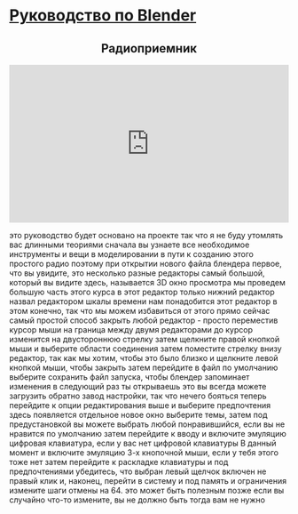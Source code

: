 # [Руководство по Blender](../blender_tutorials.md)

## <center> Радиоприемник </center>

<div class="container" 
  style="position: relative;
        width: 100%;
        height: 0;
        padding-bottom: 56.25%;">
<iframe src="https://www.youtube.com/embed/SavoO7ZuY5w" frameborder="0" allow="accelerometer; autoplay; clipboard-write; encrypted-media; gyroscope; picture-in-picture" allowfullscreen
    style="position: absolute;
        top: 0;
        left: 0;
        width: 100%;
        height: 100%;"></iframe>
</div>

это руководство будет основано на проекте
так что я не буду утомлять вас длинными теориями
сначала вы узнаете все необходимое
инструменты и вещи в моделировании в пути
к созданию этого простого радио
поэтому при открытии нового файла блендера
первое, что вы увидите, это несколько
разные редакторы
самый большой, который вы видите здесь, называется
3D окно просмотра
мы проведем большую часть этого курса в
этот редактор только нижний редактор
назвал редактором шкалы времени
нам понадобится этот редактор в этом
конечно, так что мы можем избавиться от этого прямо сейчас
самый простой способ закрыть любой редактор -
просто переместив курсор мыши на
граница между двумя редакторами до
курсор изменится на двустороннюю стрелку
затем щелкните правой кнопкой мыши и
выберите области соединения
затем поместите стрелку внизу
редактор, так как мы хотим, чтобы это было близко
и щелкните левой кнопкой мыши, чтобы закрыть
затем перейдите в файл
по умолчанию выберите сохранить файл запуска, чтобы
блендер запоминает изменения в следующий раз
ты открываешь это
вы всегда можете загрузить обратно завод
настройки, так что нечего бояться
теперь перейдите к опции редактирования выше и
выберите предпочтения
здесь появляется отдельное новое окно
выберите темы, затем под предустановкой
вы можете выбрать любой понравившийся, если вы
не нравится по умолчанию
затем перейдите к вводу и включите эмуляцию
цифровая клавиатура, если у вас нет цифровой клавиатуры
В данный момент
и включите эмуляцию 3-х кнопочной мыши, если
у тебя этого тоже нет
затем перейдите к раскладке клавиатуры и под предпочтениями
убедитесь, что выбран левый щелчок
включен не правый клик
и, наконец, перейти в систему и под
память и ограничения
измените шаги отмены на 64. это может
быть полезным позже
если вы случайно что-то измените, вы
не должно быть тогда вам не нужно